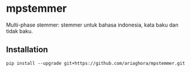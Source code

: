 # mpstemmer
Multi-phase stemmer: stemmer untuk bahasa indonesia, kata baku dan tidak baku.

## Installation
`pip install --upgrade git+https://github.com/ariaghora/mpstemmer.git`
